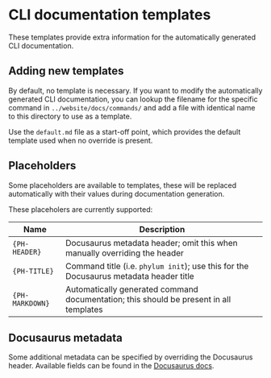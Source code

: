 # CLI documentation templates

These templates provide extra information for the automatically generated CLI documentation.

## Adding new templates

By default, no template is necessary. If you want to modify the automatically generated CLI documentation, you can lookup the filename for the specific command in `../website/docs/commands/` and add a file with identical name to this directory to use as a template.

Use the `default.md` file as a start-off point, which provides the default template used when no override is present.

## Placeholders

Some placeholders are available to templates, these will be replaced automatically with their values during documentation generation.

These placeholers are currently supported:

| Name             | Description                                                                            |
| ---------------- | -------------------------------------------------------------------------------------- |
| `{PH-HEADER}`    | Docusaurus metadata header; omit this when manually overriding the header              |
| `{PH-TITLE}`     | Command title (i.e. `phylum init`); use this for the Docusaurus metadata header title  |
| `{PH-MARKDOWN}`  | Automatically generated command documentation; this should be present in all templates |

## Docusaurus metadata

Some additional metadata can be specified by overriding the Docusaurus header. Available fields can be found in the [Docusaurus docs].

[Docusaurus docs]: https://docusaurus.io/docs/api/plugins/@docusaurus/plugin-content-docs#markdown-front-matter
